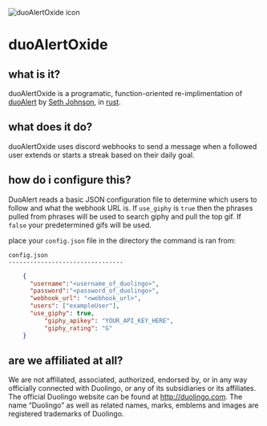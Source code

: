 ![duoAlertOxide icon](https://cdn.discordapp.com/attachments/722708774967574618/841409538594570250/g1527.svg.png)

# duoAlertOxide
## what is it?
duoAlertOxide is a programatic, function-oriented re-implimentation of [duoAlert](https://github.com/Seth-Johnson/duoAlert) by [Seth Johnson](https://gihtub.com/Seth-Johnson), in [rust](https://github.com/rust-lang/rust).

## what does it do?
duoAlertOxide uses discord webhooks to send a message when a followed user extends or starts a streak based on their daily goal.
 

## how do i configure this?

DuoAlert reads a basic JSON configuration file to determine which users to follow and what the webhook URL is.  If `use_giphy` is `true` then the phrases pulled from phrases will be used to search giphy and pull the top gif. If `false` your predetermined gifs will be used.

place your `config.json` file in the directory the command is ran from:
```
config.json
--------------------------------
```

```json
	{
	  "username":"<username_of_duolingo>",
  	  "password":"<password_of_duolingo>",
	  "webhook_url": "<webhook_url>",
	  "users": ["exampleUser"],
	  "use_giphy": true,
          "giphy_apikey": "YOUR_API_KEY_HERE",
          "giphy_rating": "G"
	}
```

## are we affiliated at all? 

We are not affiliated, associated, authorized, endorsed by, or in any way officially connected with Duolingo, or any of its subsidiaries or its affiliates. The official Duolingo website can be found at http://duolingo.com. The name “Duolingo” as well as related names, marks, emblems and images are registered trademarks of Duolingo.
